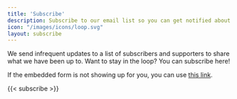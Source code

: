 ```yaml
---
title: 'Subscribe'
description: Subscribe to our email list so you can get notified about our latest updates.
icon: "/images/icons/loop.svg"
layout: subscribe
---
```


We send infrequent updates to a list of subscribers and supporters to share what we have been up to. Want to stay in the loop? You can subscribe here! 

If the embedded form is not showing up for you, you can use [this link](https://executebig.substack.com/subscribe?simple=true).

{{< subscribe >}}
